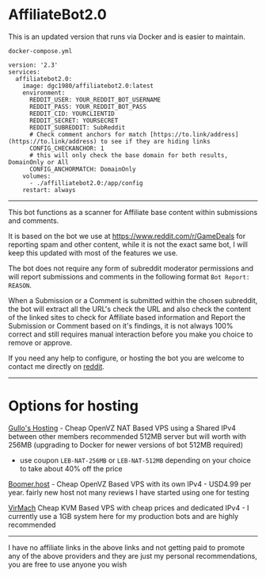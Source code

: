 # AffiliateBot2.0

This is an updated version that runs via Docker and is easier to maintain.

`docker-compose.yml`
```
version: '2.3'
services:
  affiliatebot2.0:
    image: dgc1980/affiliatebot2.0:latest
    environment:
      REDDIT_USER: YOUR_REDDIT_BOT_USERNAME
      REDDIT_PASS: YOUR_REDDIT_BOT_PASS
      REDDIT_CID: YOURCLIENTID
      REDDIT_SECRET: YOURSECRET
      REDDIT_SUBREDDIT: SubReddit
      # Check comment anchors for match [https://to.link/address](https://to.link/address) to see if they are hiding links
      CONFIG_CHECKANCHOR: 1
      # this will only check the base domain for both results, DomainOnly or All
      CONFIG_ANCHORMATCH: DomainOnly
    volumes:
      - ./affilliatebot2.0:/app/config
    restart: always
```






---

This bot functions as a scanner for Affiliate base content within submissions and comments.

It is based on the bot we use at https://www.reddit.com/r/GameDeals for reporting spam and other content, while it is not the exact same bot, I will keep this updated with most of the features we use.

The bot does not require any form of subreddit moderator permissions and will report submissions and comments in the following format `Bot Report: REASON`.

When a Submission or a Comment is submitted within the chosen subreddit, the bot will extract all the URL's check the URL and also check the content of the linked sites to check for Affiliate based information and Report the Submission or Comment based on it's findings, it is not always 100% correct and still requires manual interaction before you make you choice to remove or approve.

If you need any help to configure, or hosting the bot you are welcome to contact me directly on [reddit](https://www.reddit.com/user/dgc1980/).

---

# Options for hosting

[Gullo's Hosting](https://hosting.gullo.me/pricing) - Cheap OpenVZ NAT Based VPS using a Shared IPv4 between other members recommended 512MB server but will worth with 256MB (upgrading to Docker for newer versions of bot 512MB required)

* use coupon `LEB-NAT-256MB` or `LEB-NAT-512MB` depending on your choice to take about 40% off the price

[Boomer.host](https://my.boomer.host/order.php?step=1&productGroup=4&product=7) - Cheap OpenVZ Based VPS with its own IPv4 - USD4.99 per year. fairly new host not many reviews I have started using one for testing

[VirMach](https://virmach.com/special-offers/) Cheap KVM Based VPS with cheap prices and dedicated IPv4 - I currently use a 1GB system here for my production bots and are highly recommended



---
I have no affiliate links in the above links and not getting paid to promote any of the above providers and they are just my personal recommendations, you are free to use anyone you wish
